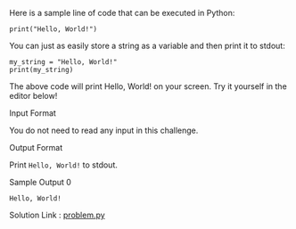 Here is a sample line of code that can be executed in Python:

```
print("Hello, World!")
```

You can just as easily store a string as a variable and then print it to stdout:

```
my_string = "Hello, World!"
print(my_string)
```

The above code will print Hello, World! on your screen. Try it yourself in the editor below!

Input Format

You do not need to read any input in this challenge.

Output Format

Print `Hello, World!` to stdout.

Sample Output 0

```
Hello, World! 
```

Solution Link : [problem.py](./problem.py)